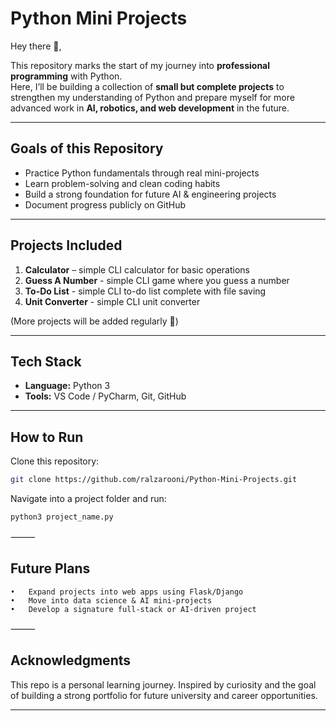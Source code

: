 # Python Mini Projects

Hey there 👋,

This repository marks the start of my journey into **professional programming** with Python.  
Here, I’ll be building a collection of **small but complete projects** to strengthen my understanding of Python and prepare myself for more advanced work in **AI, robotics, and web development** in the future.

---

## Goals of this Repository
- Practice Python fundamentals through real mini-projects  
- Learn problem-solving and clean coding habits  
- Build a strong foundation for future AI & engineering projects  
- Document progress publicly on GitHub  

---

## Projects Included
1. **Calculator** – simple CLI calculator for basic operations  
2. **Guess A Number** - simple CLI game where you guess a number
3. **To-Do List** - simple CLI to-do list complete with file saving
4. **Unit Converter** - simple CLI unit converter

(More projects will be added regularly 🚀)

---

## Tech Stack
- **Language:** Python 3  
- **Tools:** VS Code / PyCharm, Git, GitHub  

---

## How to Run
Clone this repository:
```bash
git clone https://github.com/ralzarooni/Python-Mini-Projects.git
```
Navigate into a project folder and run:
```bash
python3 project_name.py
```
⸻

## Future Plans
	•	Expand projects into web apps using Flask/Django
	•	Move into data science & AI mini-projects
	•	Develop a signature full-stack or AI-driven project

⸻

## Acknowledgments

This repo is a personal learning journey. Inspired by curiosity and the goal of building a strong portfolio for future university and career opportunities.

---